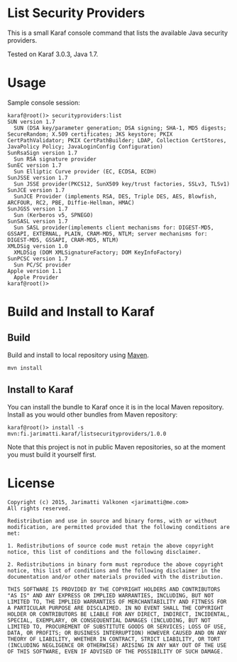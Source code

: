 # List Security Providers

This is a small Karaf console command that lists the available Java security providers.

Tested on Karaf 3.0.3, Java 1.7.

# Usage

Sample console session:

    karaf@root()> securityproviders:list
    SUN version 1.7
      SUN (DSA key/parameter generation; DSA signing; SHA-1, MD5 digests; SecureRandom; X.509 certificates; JKS keystore; PKIX CertPathValidator; PKIX CertPathBuilder; LDAP, Collection CertStores, JavaPolicy Policy; JavaLoginConfig Configuration)
    SunRsaSign version 1.7
      Sun RSA signature provider
    SunEC version 1.7
      Sun Elliptic Curve provider (EC, ECDSA, ECDH)
    SunJSSE version 1.7
      Sun JSSE provider(PKCS12, SunX509 key/trust factories, SSLv3, TLSv1)
    SunJCE version 1.7
      SunJCE Provider (implements RSA, DES, Triple DES, AES, Blowfish, ARCFOUR, RC2, PBE, Diffie-Hellman, HMAC)
    SunJGSS version 1.7
      Sun (Kerberos v5, SPNEGO)
    SunSASL version 1.7
      Sun SASL provider(implements client mechanisms for: DIGEST-MD5, GSSAPI, EXTERNAL, PLAIN, CRAM-MD5, NTLM; server mechanisms for: DIGEST-MD5, GSSAPI, CRAM-MD5, NTLM)
    XMLDSig version 1.0
      XMLDSig (DOM XMLSignatureFactory; DOM KeyInfoFactory)
    SunPCSC version 1.7
      Sun PC/SC provider
    Apple version 1.1
      Apple Provider
    karaf@root()>


# Build and Install to Karaf

## Build

Build and install to local repository using [Maven](http://maven.apache.org).

    mvn install

## Install to Karaf

You can install the bundle to Karaf once it is in the local Maven repository. Install as you
would other bundles from Maven repository:

    karaf@root()> install -s mvn:fi.jarimatti.karaf/listsecurityproviders/1.0.0

Note that this project is not in public Maven repositories, so at the moment you must build it yourself first.

# License

    Copyright (c) 2015, Jarimatti Valkonen <jarimatti@me.com>
    All rights reserved.

    Redistribution and use in source and binary forms, with or without modification, are permitted provided that the following conditions are met:

    1. Redistributions of source code must retain the above copyright notice, this list of conditions and the following disclaimer.

    2. Redistributions in binary form must reproduce the above copyright notice, this list of conditions and the following disclaimer in the documentation and/or other materials provided with the distribution.

    THIS SOFTWARE IS PROVIDED BY THE COPYRIGHT HOLDERS AND CONTRIBUTORS "AS IS" AND ANY EXPRESS OR IMPLIED WARRANTIES, INCLUDING, BUT NOT LIMITED TO, THE IMPLIED WARRANTIES OF MERCHANTABILITY AND FITNESS FOR A PARTICULAR PURPOSE ARE DISCLAIMED. IN NO EVENT SHALL THE COPYRIGHT HOLDER OR CONTRIBUTORS BE LIABLE FOR ANY DIRECT, INDIRECT, INCIDENTAL, SPECIAL, EXEMPLARY, OR CONSEQUENTIAL DAMAGES (INCLUDING, BUT NOT LIMITED TO, PROCUREMENT OF SUBSTITUTE GOODS OR SERVICES; LOSS OF USE, DATA, OR PROFITS; OR BUSINESS INTERRUPTION) HOWEVER CAUSED AND ON ANY THEORY OF LIABILITY, WHETHER IN CONTRACT, STRICT LIABILITY, OR TORT (INCLUDING NEGLIGENCE OR OTHERWISE) ARISING IN ANY WAY OUT OF THE USE OF THIS SOFTWARE, EVEN IF ADVISED OF THE POSSIBILITY OF SUCH DAMAGE.


